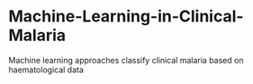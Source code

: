 # Machine-Learning-in-Clinical-Malaria
Machine learning approaches  classify clinical malaria based on haematological data

